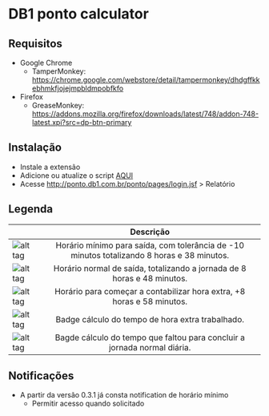 # DB1 ponto calculator

## Requisitos
 - Google Chrome
    - TamperMonkey: https://chrome.google.com/webstore/detail/tampermonkey/dhdgffkkebhmkfjojejmpbldmpobfkfo
 - Firefox
    - GreaseMonkey: https://addons.mozilla.org/firefox/downloads/latest/748/addon-748-latest.xpi?src=dp-btn-primary

## Instalação
 - Instale a extensão
 - Adicione ou atualize o script [AQUI](https://github.com/heidiks/db1-ponto-tm-script/raw/master/TM-calculator.user.js)
 - Acesse http://ponto.db1.com.br/ponto/pages/login.jsf > Relatório

## Legenda
|                                                                           |      Descrição      |
|----------|:-------------:|
| ![alt tag](https://img.shields.io/badge/Jornada-M%C3%ADnima-brightgreen.svg)   | Horário mínimo para saída, com tolerância de -10 minutos totalizando 8 horas e 38 minutos. |
| ![alt tag](https://img.shields.io/badge/Jornada-Normal-blue.svg) |    Horário normal de saída, totalizando a jornada de 8 horas e 48 minutos.   |
| ![alt tag](https://img.shields.io/badge/Jornada-Extra-yellow.svg)  | Horário para começar a contabilizar hora extra, +8 horas e 58 minutos. |
| ![alt tag](https://img.shields.io/badge/Tag-%2B-yellow.svg)  | Badge cálculo do tempo de hora extra trabalhado. |
| ![alt tag](https://img.shields.io/badge/Tag----red.svg)   | Bagde cálculo do tempo que faltou para concluir a jornada normal diária. |

## Notificações 
 - A partir da versão 0.3.1 já consta notification de horário mínimo
    - Permitir acesso quando solicitado
